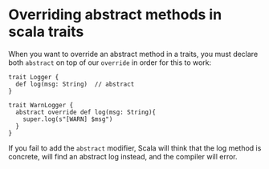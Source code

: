 Overriding abstract methods in scala traits
===========================================

When you want to override an abstract method in a
traits, you must declare both `abstract` on top of
our `override` in order for this to work:

    trait Logger {
      def log(msg: String)  // abstract
    }

    trait WarnLogger {
      abstract override def log(msg: String){
        super.log(s"[WARN] $msg")
      }
    }

If you fail to add the `abstract` modifier, Scala
will think that the log method is concrete, will
find an abstract log instead, and the compiler will
error.
